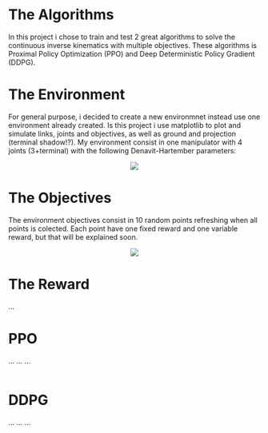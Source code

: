 # The Algorithms
In this project i chose to train and test 2 great algorithms to solve the continuous inverse kinematics with multiple objectives.
These algorithms is Proximal Policy Optimization (PPO) and Deep Deterministic Policy Gradient (DDPG).

# The Environment
For general purpose, i decided to create a new environmnet instead use one environment already created.
Is this project i use matplotlib to plot and simulate links, joints and objectives, as well as ground and projection (terminal shadow!?).
My environment consist in one manipulator with 4 joints (3+terminal) with the following Denavit-Hartember parameters:

<p align="center"> 
<img src="https://i.imgur.com/IyulesQ.png"/>
</p>

# The Objectives
The environment objectives consist in 10 random points refreshing when all points is colected.
Each point have one fixed reward and one variable reward, but that will be explained soon.

<p align="center"> 
<img src="https://media.giphy.com/media/Wonv0YvrM5Djy6XkXW/giphy.webp"/>
</p>

# The Reward
...

# PPO
...
...
...
<p align="center"> 
<img src=""/>
</p>

# DDPG
...
...
...
<p align="center"> 
<img src=""/>
</p>
